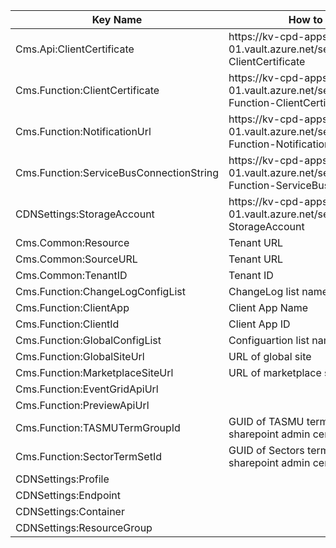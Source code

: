 
|Key Name| How to retrieve | Remarks |  |
|--|--|--|--|
|Cms.Api:ClientCertificate| https://kv-cpd-apps-<env>-we-01.vault.azure.net/secrets/Cms-Api-ClientCertificate||
|Cms.Function:ClientCertificate| https://kv-cpd-apps-<env>-we-01.vault.azure.net/secrets/Cms-Function-ClientCertificate||
|Cms.Function:NotificationUrl| https://kv-cpd-apps-<env>-we-01.vault.azure.net/secrets/Cms-Function-NotificationUrl||
|Cms.Function:ServiceBusConnectionString| https://kv-cpd-apps-<env>-we-01.vault.azure.net/secrets/Cms-Function-ServiceBusConnectionString||
|CDNSettings:StorageAccount| https://kv-cpd-apps-{env}-we-01.vault.azure.net/secrets/CDNSettings-StorageAccount||
|Cms.Common:Resource|Tenant URL||
|Cms.Common:SourceURL|Tenant URL||
|Cms.Common:TenantID|Tenant ID||
|Cms.Function:ChangeLogConfigList|ChangeLog list name at global site||
|Cms.Function:ClientApp|Client App Name||
|Cms.Function:ClientId|Client App ID||
|Cms.Function:GlobalConfigList|Configuartion list name at global site||
|Cms.Function:GlobalSiteUrl|URL of global site||
|Cms.Function:MarketplaceSiteUrl|URL of marketplace site||
|Cms.Function:EventGridApiUrl|||
|Cms.Function:PreviewApiUrl|||
|Cms.Function:TASMUTermGroupId|GUID of TASMU term group present in sharepoint admin center||
|Cms.Function:SectorTermSetId|GUID of Sectors term set present in sharepoint admin center||
|CDNSettings:Profile|||
|CDNSettings:Endpoint|||
|CDNSettings:Container|||
|CDNSettings:ResourceGroup|||

